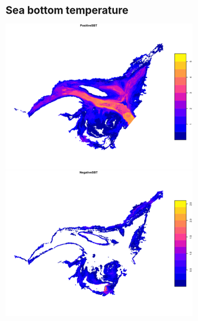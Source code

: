 # Sea bottom temperature

<img src="https://github.com/eDrivers/SeaBottomTemperature/blob/master/Figures/PositiveSBT.png" alt="PositiveSBT" width="600"/>

<br/>

<img src="https://github.com/eDrivers/SeaBottomTemperature/blob/master/Figures/NegativeSBT.png" alt="NegativeSBT" width="600"/>
